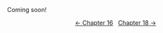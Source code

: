 <!-- Pages 127-130 -->
Coming soon!

<div style="text-align: center">
<a href="http://ofvioletsandlicorice.tumblr.com/post/130908177659/of-violets-and-licorice-chapter-16">&larr;&nbsp;Chapter 16</a>&nbsp;&nbsp;
<a href="http://ofvioletsandlicorice.tumblr.com/post/130908218404/of-violets-and-licorice-chapter-18">Chapter 18&nbsp;&rarr;</a>

</div>
<script>
setupLocSave();
</script>
